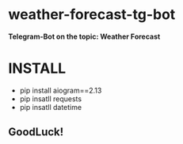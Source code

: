 # weather-forecast-tg-bot
**Telegram-Bot on the topic: Weather Forecast**

# INSTALL
- pip install aiogram==2.13
- pip insatll requests
- pip insatll datetime

## GoodLuck!
